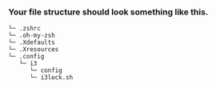 ### Your file structure should look something like this.
  ```
  └─ .zshrc
  └─ .oh-my-zsh
  └─ .Xdefaults
  └─ .Xresources
  └─ .config
     └─ i3
        └─ config
        └─ i3lock.sh
  ```
